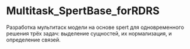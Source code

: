 # Multitask_SpertBase_forRDRS
Разработка мультитаск модели на основе spert для одновременного решения трёх задач: выделение сущностей, их нормализация, и определение связей.
